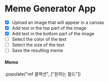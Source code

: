# Meme Generator App

- [x] Upload an image that will appear in a canvas
- [x] Add text in the top part of the image
- [x] Add text in the bottom part of the image
- [ ] Select the color of the text
- [ ] Select the size of the text
- [ ] Save the resulting meme

#### Memo

.populate("ref 콜렉션", ["원하는 필드"])
